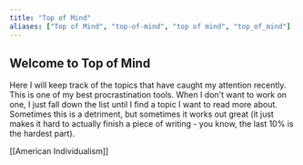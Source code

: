 ```yaml
---
title: "Top of Mind"
aliases: ["Top of Mind", "top-of-mind", "top of mind", "top_of_mind"]
---
```


## Welcome to Top of Mind 

Here I will keep track of the topics that have caught my attention recently. This is one of my best procrastination tools. When I don't want to work on one, I just fall down the list until I find a topic I want to read more about. Sometimes this is a detriment, but sometimes it works out great (it just makes it hard to actually finish a piece of writing - you know, the last 10% is the hardest part). 

[[American Individualism]]